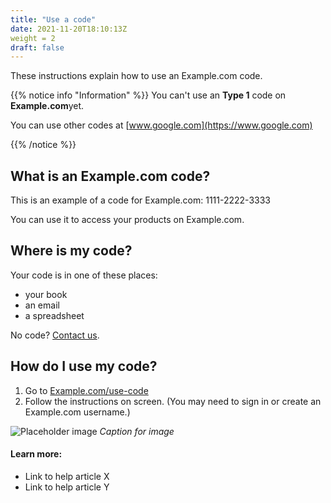 ```yaml
---
title: "Use a code"
date: 2021-11-20T18:10:13Z
weight = 2
draft: false
---
```


These instructions explain how to use an Example.com code.

{{% notice info "Information" %}}
You can't use an **Type 1** code on **Example.com**yet.

You can use other codes at [www.google.com](https://www.google.com)

{{% /notice %}}

## What is an Example.com code?

This is an example of a code for Example.com: 1111-2222-3333

You can use it to access your products on Example.com.

## Where is my code?

Your code is in one of these places:

- your book
- an email
- a spreadsheet

No code? [Contact us](www.google.com).

## How do I use my code?

1. Go to [Example.com/use-code](https://Example.com/use-code)
2. Follow the instructions on screen. (You may need to sign in or create an Example.com username.)

![Placeholder image](https://placehold.co/600x400)
*Caption for image*

#### Learn more:

- Link to help article X
- Link to help article Y
